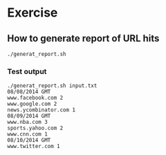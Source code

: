 # Exercise
## How to generate report of URL hits
```
./generat_report.sh
```
### Test output
```
./generat_report.sh input.txt
08/08/2014 GMT
www.facebook.com 2
www.google.com 2
news.ycombinator.com 1
08/09/2014 GMT
www.nba.com 3
sports.yahoo.com 2
www.cnn.com 1
08/10/2014 GMT
www.twitter.com 1
```
